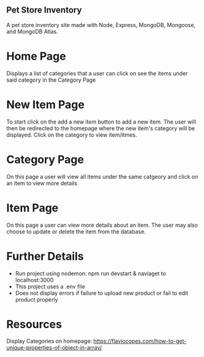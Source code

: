 ## Pet Store Inventory

A pet store inventory site made with Node, Express, MongoDB, Mongoose, and MongoDB Atlas.

# Home Page
Displays a list of categories that a user can click on see the items under said category in the Category Page

# New Item Page
To start click on the add a new item button to add a new item. The user will then be redirected to the homepage where the new item's category will be displayed. Click on the category to view item/itmes.

# Category Page
On this page a user will view all items under the same catgeory and click on an item to view more details

# Item Page
On this page a user can view more details about an item. The user may also choose to update or delete the item from the database.

# Further Details
* Run project using nodemon: npm run devstart & naviaget to localhost:3000
* This project uses a .env file
* Does not display errors if failure to upload new product or fail to edit product properly

# Resources
Display Categories on homepage: https://flaviocopes.com/how-to-get-unique-properties-of-object-in-array/
